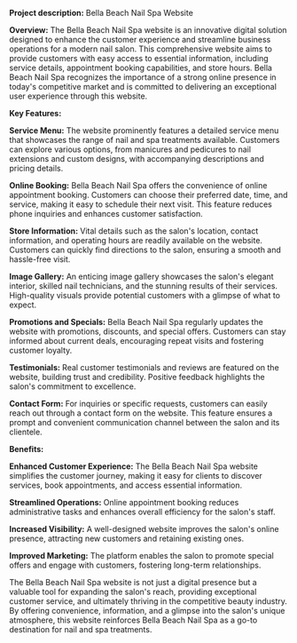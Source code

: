 
**Project description:** Bella Beach Nail Spa Website

__Overview:__
The Bella Beach Nail Spa website is an innovative digital solution designed to enhance the customer experience and streamline business operations for a modern nail salon. This comprehensive website aims to provide customers with easy access to essential information, including service details, appointment booking capabilities, and store hours. Bella Beach Nail Spa recognizes the importance of a strong online presence in today's competitive market and is committed to delivering an exceptional user experience through this website.

__Key Features:__

__Service Menu:__ The website prominently features a detailed service menu that showcases the range of nail and spa treatments available. Customers can explore various options, from manicures and pedicures to nail extensions and custom designs, with accompanying descriptions and pricing details.

__Online Booking:__ Bella Beach Nail Spa offers the convenience of online appointment booking. Customers can choose their preferred date, time, and service, making it easy to schedule their next visit. This feature reduces phone inquiries and enhances customer satisfaction.

__Store Information:__ Vital details such as the salon's location, contact information, and operating hours are readily available on the website. Customers can quickly find directions to the salon, ensuring a smooth and hassle-free visit.

__Image Gallery:__ An enticing image gallery showcases the salon's elegant interior, skilled nail technicians, and the stunning results of their services. High-quality visuals provide potential customers with a glimpse of what to expect.

__Promotions and Specials:__ Bella Beach Nail Spa regularly updates the website with promotions, discounts, and special offers. Customers can stay informed about current deals, encouraging repeat visits and fostering customer loyalty.

__Testimonials:__ Real customer testimonials and reviews are featured on the website, building trust and credibility. Positive feedback highlights the salon's commitment to excellence.

__Contact Form:__ For inquiries or specific requests, customers can easily reach out through a contact form on the website. This feature ensures a prompt and convenient communication channel between the salon and its clientele.

__Benefits:__

__Enhanced Customer Experience:__ The Bella Beach Nail Spa website simplifies the customer journey, making it easy for clients to discover services, book appointments, and access essential information.

__Streamlined Operations:__ Online appointment booking reduces administrative tasks and enhances overall efficiency for the salon's staff.

__Increased Visibility:__ A well-designed website improves the salon's online presence, attracting new customers and retaining existing ones.

__Improved Marketing:__ The platform enables the salon to promote special offers and engage with customers, fostering long-term relationships.

The Bella Beach Nail Spa website is not just a digital presence but a valuable tool for expanding the salon's reach, providing exceptional customer service, and ultimately thriving in the competitive beauty industry. By offering convenience, information, and a glimpse into the salon's unique atmosphere, this website reinforces Bella Beach Nail Spa as a go-to destination for nail and spa treatments.
